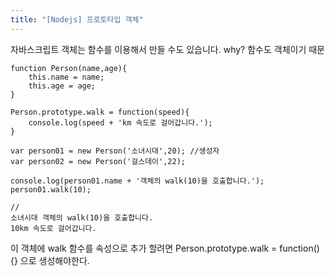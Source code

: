 ```yaml
---
title: "[Nodejs] 프로토타입 객체"
---
```


자바스크립트 객체는 함수를 이용해서 만들 수도 있습니다. why? 함수도 객체이기 때문

```
function Person(name,age){
	this.name = name;
	this.age = age;
}

Person.prototype.walk = function(speed){
	console.log(speed + 'km 속도로 걸어갑니다.');
}

var person01 = new Person('소녀시대',20); //생성자
var person02 = new Person('걸스데이',22);

console.log(person01.name + '객체의 walk(10)을 호출합니다.');
person01.walk(10);

//
소녀시대 객체의 walk(10)을 호출합니다.
10km 속도로 걸어갑니다.
```

이 객체에 walk 함수를 속성으로 추가 할려면
Person.prototype.walk = function(){} 으로 생성해야한다.
